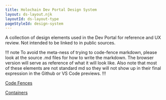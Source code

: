 ```yaml
---
title: Holochain Dev Portal Design System
layout: ds-layout.njk
layoutId: ds-layout-type
pageStyleId: design-system
---
```


A collection of design elements used in the Dev Portal for reference and UX review. Not intended to be linked to in public sources.

!!! note
To avoid the meta-ness of trying to code-fence markdown, please look at the source .md files for how to write the markdown. The browser version will serve as reference of what it will look like. Also note that most of these elements are not standard md so they will not show up in their final expression in the Github or VS Code previews.
!!!

[Code Fences](./code-fences/)

[Containers](./containers/)